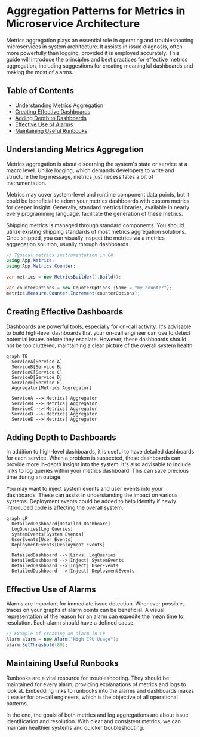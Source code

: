 # Aggregation Patterns for Metrics in Microservice Architecture

Metrics aggregation plays an essential role in operating and troubleshooting microservices in system architecture. It assists in issue diagnosis, often more powerfully than logging, provided it is employed accurately. This guide will introduce the principles and best practices for effective metrics aggregation, including suggestions for creating meaningful dashboards and making the most of alarms.

## Table of Contents
- [Understanding Metrics Aggregation](#understanding-metrics-aggregation)
- [Creating Effective Dashboards](#creating-effective-dashboards)
- [Adding Depth to Dashboards](#adding-depth-to-dashboards)
- [Effective Use of Alarms](#effective-use-of-alarms)
- [Maintaining Useful Runbooks](#maintaining-useful-runbooks)

## Understanding Metrics Aggregation <a name="understanding-metrics-aggregation"></a>
Metrics aggregation is about discerning the system's state or service at a macro level. Unlike logging, which demands developers to write and structure the log message, metrics just necessitates a bit of instrumentation.

Metrics may cover system-level and runtime component data points, but it could be beneficial to adorn your metrics dashboards with custom metrics for deeper insight. Generally, standard metrics libraries, available in nearly every programming language, facilitate the generation of these metrics.

Shipping metrics is managed through standard components. You should utilize existing shipping standards of most metrics aggregation solutions. Once shipped, you can visually inspect the metrics via a metrics aggregation solution, usually through dashboards.

```csharp
// Typical metrics instrumentation in C#
using App.Metrics;
using App.Metrics.Counter;

var metrics = new MetricsBuilder().Build();

var counterOptions = new CounterOptions {Name = "my_counter"};
metrics.Measure.Counter.Increment(counterOptions);
```

## Creating Effective Dashboards <a name="creating-effective-dashboards"></a>
Dashboards are powerful tools, especially for on-call activity. It's advisable to build high-level dashboards that your on-call engineer can use to detect potential issues before they escalate. However, these dashboards should not be too cluttered, maintaining a clear picture of the overall system health.

```mermaid
graph TB
  ServiceA[Service A]
  ServiceB[Service B]
  ServiceC[Service C]
  ServiceD[Service D]
  ServiceE[Service E]
  Aggregator[Metrics Aggregator]

  ServiceA -->|Metrics| Aggregator
  ServiceB -->|Metrics| Aggregator
  ServiceC -->|Metrics| Aggregator
  ServiceD -->|Metrics| Aggregator
  ServiceE -->|Metrics| Aggregator
```

## Adding Depth to Dashboards <a name="adding-depth-to-dashboards"></a>
In addition to high-level dashboards, it is useful to have detailed dashboards for each service. When a problem is suspected, these dashboards can provide more in-depth insight into the system. It's also advisable to include links to log queries within your metrics dashboard. This can save precious time during an outage.

You may want to inject system events and user events into your dashboards. These can assist in understanding the impact on various systems. Deployment events could be added to help identify if newly introduced code is affecting the overall system.

```mermaid
graph LR
  DetailedDashboard[Detailed Dashboard]
  LogQueries[Log Queries]
  SystemEvents[System Events]
  UserEvents[User Events]
  DeploymentEvents[Deployment Events]

  DetailedDashboard -->|Links| LogQueries
  DetailedDashboard -->|Inject| SystemEvents
  DetailedDashboard -->|Inject| UserEvents
  DetailedDashboard -->|Inject| DeploymentEvents
```

## Effective Use of Alarms <a name="effective-use-of-alarms"></a>
Alarms are important for immediate issue detection. Whenever possible, traces on your graphs at alarm points can be beneficial. A visual representation of the reason for an alarm can expedite the mean time to resolution. Each alarm should have a defined cause.

```csharp
// Example of creating an alarm in C#
Alarm alarm = new Alarm("High CPU Usage");
alarm.SetThreshold(80);
```

## Maintaining Useful Runbooks <a name="maintaining-useful-runbooks"></a>
Runbooks are a vital resource for troubleshooting. They should be maintained for every alarm, providing explanations of metrics and logs to look at. Embedding links to runbooks into the alarms and dashboards makes it easier for on-call engineers, which is the objective of all operational patterns.

In the end, the goals of both metrics and log aggregations are about issue identification and resolution. With clear and consistent metrics, we can maintain healthier systems and quicker troubleshooting.
